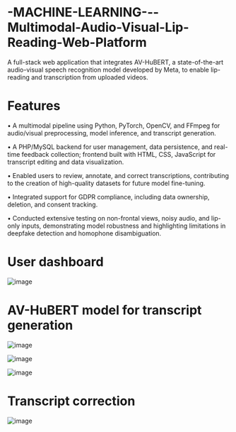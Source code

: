 # -MACHINE-LEARNING---Multimodal-Audio-Visual-Lip-Reading-Web-Platform
A full-stack web application that integrates AV-HuBERT, a state-of-the-art audio-visual speech recognition model developed by Meta, to enable lip-reading and transcription from uploaded videos. 

# Features
• A multimodal pipeline using Python, PyTorch, OpenCV, and FFmpeg for audio/visual preprocessing, model inference, and transcript generation.

• A PHP/MySQL backend for user management, data persistence, and real-time feedback collection; frontend built with HTML, CSS, JavaScript for transcript editing and data visualization.

• Enabled users to review, annotate, and correct transcriptions, contributing to the creation of high-quality datasets for future model fine-tuning.

• Integrated support for GDPR compliance, including data ownership, deletion, and consent tracking.

• Conducted extensive testing on non-frontal views, noisy audio, and lip-only inputs, demonstrating model robustness and highlighting limitations in deepfake detection and homophone disambiguation.

# User dashboard
![image](https://github.com/user-attachments/assets/4f901326-ecb6-4087-a111-140a0f9f0a3a)

# AV-HuBERT model for transcript generation
![image](https://github.com/user-attachments/assets/e5a3e46c-2faf-4497-a94b-fbb45e86110e)

![image](https://github.com/user-attachments/assets/a1c332e3-2502-451b-9bab-23a7acd2a0ef)

![image](https://github.com/user-attachments/assets/82a85dae-2779-498a-87ce-1e8c5143e485)

# Transcript correction
![image](https://github.com/user-attachments/assets/733ebf54-7c1d-4610-9089-f3df1246d86a)

